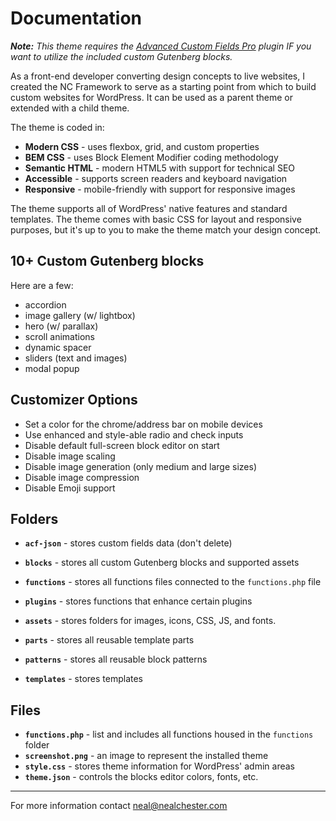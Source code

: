 # Documentation

***Note:** This theme requires the [Advanced Custom Fields Pro](https://www.advancedcustomfields.com/pro/) plugin IF you want to utilize the included custom Gutenberg blocks.*

As a front-end developer converting design concepts to live websites, I created the NC Framework to serve as a starting point from which to build custom websites for WordPress. It can be used as a parent theme or extended with a child theme. 

The theme is coded in:

* **Modern CSS** - uses flexbox, grid, and custom properties
* **BEM CSS** - uses Block Element Modifier coding methodology
* **Semantic HTML** - modern HTML5 with support for technical SEO
* **Accessible** - supports screen readers and keyboard navigation
* **Responsive** - mobile-friendly with support for responsive images

The theme supports all of WordPress' native features and standard templates. The theme comes with basic CSS for layout and responsive purposes, but it's up to you to make the theme match your design concept.


## 10+ Custom Gutenberg blocks

Here are a few:

  * accordion
  * image gallery (w/ lightbox)
  * hero (w/ parallax)
  * scroll animations
  * dynamic spacer
  * sliders (text and images)
  * modal popup

## Customizer Options

  * Set a color for the chrome/address bar on mobile devices
  * Use enhanced and style-able radio and check inputs
  * Disable default full-screen block editor on start
  * Disable image scaling
  * Disable image generation (only medium and large sizes)
  * Disable image compression
  * Disable Emoji support


## Folders

* **`acf-json`** - stores custom fields data (don't delete)
* **`blocks`** - stores all custom Gutenberg blocks and supported assets

* **`functions`** - stores all functions files connected to the `functions.php` file
* **`plugins`** - stores functions that enhance certain plugins

* **`assets`** - stores folders for images, icons, CSS, JS, and fonts.
* **`parts`** - stores all reusable template parts
* **`patterns`** - stores all reusable block patterns
* **`templates`** - stores templates

## Files

* **`functions.php`** - list and includes all functions housed in the `functions` folder 
* **`screenshot.png`** - an image to represent the installed theme
* **`style.css`** - stores theme information for WordPress' admin areas
* **`theme.json`** - controls the blocks editor colors, fonts, etc.

***

For more information contact neal@nealchester.com